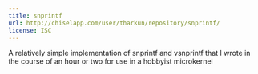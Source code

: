 ```yaml
---
title: snprintf
url: http://chiselapp.com/user/tharkun/repository/snprintf/
license: ISC
---
```

A relatively simple implementation of snprintf and vsnprintf that I 
wrote in the course of an hour or two for use in a hobbyist microkernel
